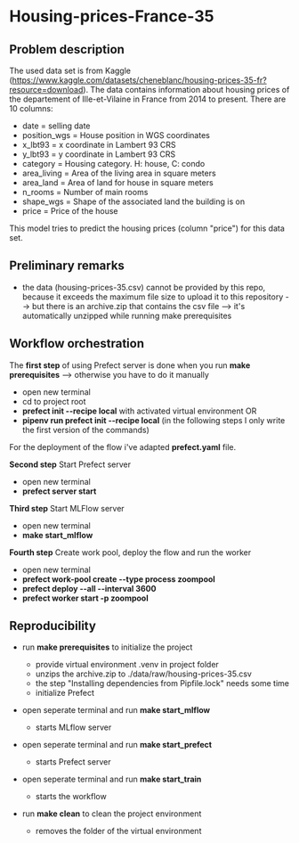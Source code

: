 # Housing-prices-France-35

## Problem description
The used data set is from Kaggle (https://www.kaggle.com/datasets/cheneblanc/housing-prices-35-fr?resource=download). The data contains information about housing prices of the departement of Ille-et-Vilaine in France from 2014 to present.
There are 10 columns:
- date  =   selling date
- position_wgs  =   House position in WGS coordinates
- x_lbt93   =   x coordinate in Lambert 93 CRS
- y_lbt93   =   y coordinate in Lambert 93 CRS
- category  =   Housing category. H: house, C: condo
- area_living   =  Area of the living area in square meters
- area_land =   Area of land for house in square meters
- n_rooms   =   Number of main rooms
- shape_wgs =   Shape of the associated land the building is on
- price     =   Price of the house

This model tries to predict the housing prices (column "price") for this data set.

## Preliminary remarks
- the data (housing-prices-35.csv) cannot be provided by this repo, because it exceeds the maximum file size to upload it to this repository --> but there is an archive.zip that contains the csv file --> it's automatically unzipped while running make prerequisites

## Workflow orchestration
The **first step** of using Prefect server is done when you run **make prerequisites** --> otherwise you have to do it manually
- open new terminal
- cd to project root
- **prefect init --recipe local** with activated virtual environment OR
- **pipenv run prefect init --recipe local**
(in the following steps I only write the first version of the commands)

For the deployment of the flow i've adapted **prefect.yaml** file.

**Second step** Start Prefect server
- open new terminal
- **prefect server start**

**Third step** Start MLFlow server
- open new terminal
- **make start_mlflow**

**Fourth step** Create work pool, deploy the flow and run the worker
- open new terminal
- **prefect work-pool create --type process zoompool**
- **prefect deploy --all --interval 3600**
- **prefect worker start -p zoompool**

## Reproducibility
- run **make prerequisites** to initialize the project
    * provide virtual environment .venv in project folder
    * unzips the archive.zip to ./data/raw/housing-prices-35.csv
    * the step "Installing dependencies from Pipfile.lock" needs some time
    * initialize Prefect

- open seperate terminal and run **make start_mlflow**
    * starts MLflow server

- open seperate terminal and run **make start_prefect**
    * starts Prefect server

- open seperate terminal and run **make start_train**
    * starts the workflow

- run **make clean** to clean the project environment
    * removes the folder of the virtual environment
